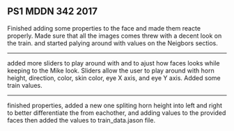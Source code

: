 ## PS1 MDDN 342 2017

Finished adding some properties to the face and made them reacte properly.
Made sure that all the images comes threw with a decent look on the train.
and started palying around with values on the Neigbors sectios.

-----

added more sliders to play around with and to ajust how faces looks while keeping to the Mike look. Sliders allow the user to play around with horn height, direction, color, skin color, eye X axis, and eye Y axis.
Added some train values.

----

finished properties, added a new one spliting horn height into left and right to better differentiate the from eachother, and adding values to the provided faces then added the values to train_data.jason file.